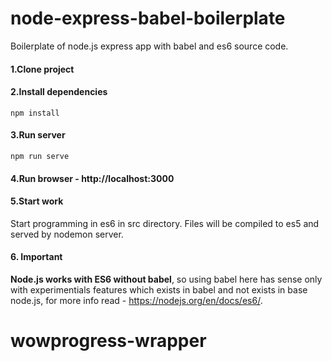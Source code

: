 # node-express-babel-boilerplate
Boilerplate of node.js express app with babel and es6 source code.

#### 1.Clone project

#### 2.Install dependencies
```
npm install
```
#### 3.Run server

```
npm run serve
```
#### 4.Run browser - http://localhost:3000

#### 5.Start work

Start programming in es6 in src directory. Files will be compiled to es5 and served by nodemon server.

#### 6. Important

**Node.js works with ES6 without babel**, so using babel here has sense only with experimentials features which exists in babel and not exists in base node.js, for more info read - https://nodejs.org/en/docs/es6/.
# wowprogress-wrapper
